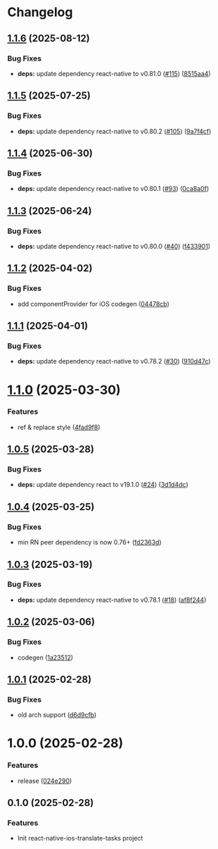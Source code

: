 # Changelog

## [1.1.6](https://github.com/huextrat/react-native-ios-translate-tasks/compare/v1.1.5...v1.1.6) (2025-08-12)


### Bug Fixes

* **deps:** update dependency react-native to v0.81.0 ([#115](https://github.com/huextrat/react-native-ios-translate-tasks/issues/115)) ([8515aa4](https://github.com/huextrat/react-native-ios-translate-tasks/commit/8515aa44cd6ae94e38e9246b2771552723151067))

## [1.1.5](https://github.com/huextrat/react-native-ios-translate-tasks/compare/v1.1.4...v1.1.5) (2025-07-25)


### Bug Fixes

* **deps:** update dependency react-native to v0.80.2 ([#105](https://github.com/huextrat/react-native-ios-translate-tasks/issues/105)) ([9a7f4cf](https://github.com/huextrat/react-native-ios-translate-tasks/commit/9a7f4cf319a294af68340642f278d88850114e60))

## [1.1.4](https://github.com/huextrat/react-native-ios-translate-tasks/compare/v1.1.3...v1.1.4) (2025-06-30)


### Bug Fixes

* **deps:** update dependency react-native to v0.80.1 ([#93](https://github.com/huextrat/react-native-ios-translate-tasks/issues/93)) ([0ca8a0f](https://github.com/huextrat/react-native-ios-translate-tasks/commit/0ca8a0f965c882726d41a312240c6cdbd91697ff))

## [1.1.3](https://github.com/huextrat/react-native-ios-translate-tasks/compare/v1.1.2...v1.1.3) (2025-06-24)


### Bug Fixes

* **deps:** update dependency react-native to v0.80.0 ([#40](https://github.com/huextrat/react-native-ios-translate-tasks/issues/40)) ([f433901](https://github.com/huextrat/react-native-ios-translate-tasks/commit/f43390197a400e08ab25dc2acf6e70a93ae8551e))

## [1.1.2](https://github.com/huextrat/react-native-ios-translate-tasks/compare/v1.1.1...v1.1.2) (2025-04-02)


### Bug Fixes

* add componentProvider for iOS codegen ([04478cb](https://github.com/huextrat/react-native-ios-translate-tasks/commit/04478cb4f3f590610898dfbbdac36bed6bea5138))

## [1.1.1](https://github.com/huextrat/react-native-ios-translate-tasks/compare/v1.1.0...v1.1.1) (2025-04-01)


### Bug Fixes

* **deps:** update dependency react-native to v0.78.2 ([#30](https://github.com/huextrat/react-native-ios-translate-tasks/issues/30)) ([910d47c](https://github.com/huextrat/react-native-ios-translate-tasks/commit/910d47c68ee6e7947e20c4ba6518320425c4f1fc))

# [1.1.0](https://github.com/huextrat/react-native-ios-translate-tasks/compare/v1.0.5...v1.1.0) (2025-03-30)


### Features

* ref & replace style ([4fad9f8](https://github.com/huextrat/react-native-ios-translate-tasks/commit/4fad9f85f6cbc1abd25972fd5b0a9bd8059b2a97))

## [1.0.5](https://github.com/huextrat/react-native-ios-translate-tasks/compare/v1.0.4...v1.0.5) (2025-03-28)


### Bug Fixes

* **deps:** update dependency react to v19.1.0 ([#24](https://github.com/huextrat/react-native-ios-translate-tasks/issues/24)) ([3d1d4dc](https://github.com/huextrat/react-native-ios-translate-tasks/commit/3d1d4dca3ba4db3448c42d96767765f3e8e9073d))

## [1.0.4](https://github.com/huextrat/react-native-ios-translate-tasks/compare/v1.0.3...v1.0.4) (2025-03-25)


### Bug Fixes

* min RN peer dependency is now 0.76+ ([fd2363d](https://github.com/huextrat/react-native-ios-translate-tasks/commit/fd2363df88e0a3a5f2b93555771214b0f1b01b7a))

## [1.0.3](https://github.com/huextrat/react-native-ios-translate-tasks/compare/v1.0.2...v1.0.3) (2025-03-19)


### Bug Fixes

* **deps:** update dependency react-native to v0.78.1 ([#18](https://github.com/huextrat/react-native-ios-translate-tasks/issues/18)) ([af8f244](https://github.com/huextrat/react-native-ios-translate-tasks/commit/af8f244e3bdd93abe0cceed98dffbde25368ee93))

## [1.0.2](https://github.com/huextrat/react-native-ios-translate-tasks/compare/v1.0.1...v1.0.2) (2025-03-06)


### Bug Fixes

* codegen ([1a23512](https://github.com/huextrat/react-native-ios-translate-tasks/commit/1a235123b1112f6304f51a5f2f2615791056a09a))

## [1.0.1](https://github.com/huextrat/react-native-ios-translate-tasks/compare/v1.0.0...v1.0.1) (2025-02-28)


### Bug Fixes

* old arch support ([d6d9cfb](https://github.com/huextrat/react-native-ios-translate-tasks/commit/d6d9cfb85562c9a6e4f5f870f7879bd8fb1ade2d))

# 1.0.0 (2025-02-28)


### Features

* release ([024e290](https://github.com/huextrat/react-native-ios-translate-tasks/commit/024e290e8f7ef8c0a90012acbc747ee9589ed6ec))

## 0.1.0 (2025-02-28)


### Features

* Init react-native-ios-translate-tasks project
